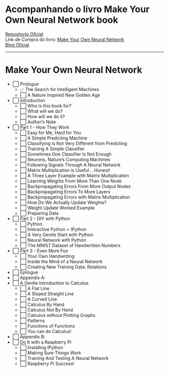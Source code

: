 # Acompanhando o livro Make Your Own Neural Network book

[Repositorio Oficial](https://github.com/makeyourownneuralnetwork/makeyourownneuralnetwork)    
Link de Compra do livro: [Make Your Own Neural Network](https://www.amazon.com/Make-Your-Own-Neural-Network/dp/1530826608/r)    
[Blog Oficial](https://github.com/makeyourownneuralnetwork/makeyourownneuralnetwork)    

_________________________________________________
# **Make Your Own Neural Network**    
* ⬜ Prologue    
  * ✅ The Search for Intelligent Machines    
  * ⬜ A Nature Inspired New Golden Age
* ⬜ Introduction
  * ⬜ Who is this book for?
  * ⬜ What will we do?
  * ⬜ How will we do it?
  * ⬜ Author’s Note
* ⬜ Part 1 - How They Work
  * ⬜ Easy for Me, Hard for You
  * ⬜ A Simple Predicting Machine
  * ⬜ Classifying is Not Very Different from Predicting
  * ⬜ Training A Simple Classifier
  * ⬜ Sometimes One Classifier Is Not Enough
  * ⬜ Neurons, Nature’s Computing Machines
  * ⬜ Following Signals Through A Neural Network
  * ⬜ Matrix Multiplication is Useful .. Honest!
  * ⬜ A Three Layer Example with Matrix Multiplication
  * ⬜ Learning Weights From More Than One Node
  * ⬜ Backpropagating Errors From More Output Nodes
  * ⬜ Backpropagating Errors To More Layers
  * ⬜ Backpropagating Errors with Matrix Multiplication
  * ⬜ How Do We Actually Update Weights?
  * ⬜ Weight Update Worked Example
  * ⬜ Preparing Data
* ⬜ Part 2 - DIY with Python
  * ⬜ Python
  * ⬜ Interactive Python = IPython
  * ⬜ A Very Gentle Start with Python
  * ⬜ Neural Network with Python
  * ⬜ The MNIST Dataset of Handwritten Numbers
* ⬜ Part 3 - Even More Fun
  * ⬜ Your Own Handwriting
  * ⬜ Inside the Mind of a Neural Network
  * ⬜ Creating New Training Data: Rotations
* ⬜ Epilogue
* ⬜ Appendix A:
* ⬜ A Gentle Introduction to Calculus
  * ⬜ A Flat Line
  * ⬜ A Sloped Straight Line
  * ⬜ A Curved Line
  * ⬜ Calculus By Hand
  * ⬜ Calculus Not By Hand
  * ⬜ Calculus without Plotting Graphs
  * ⬜ Patterns
  * ⬜ Functions of Functions
  * ⬜ You can do Calculus!
* ⬜ Appendix B:
* ⬜ Do It with a Raspberry Pi
  * ⬜ Installing IPython
  * ⬜ Making Sure Things Work
  * ⬜ Training And Testing A Neural Network
  * ⬜ Raspberry Pi Success!
